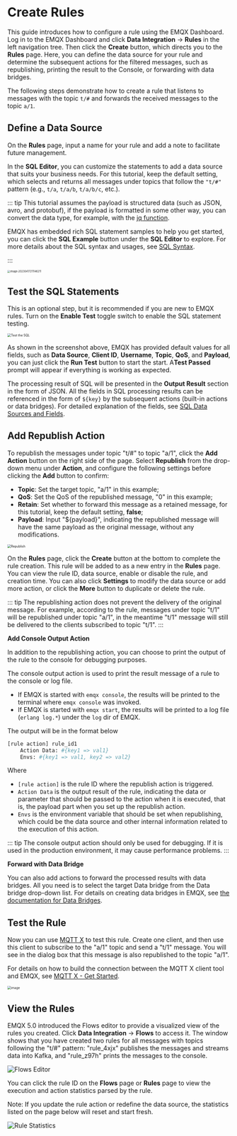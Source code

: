 # Create Rules

This guide introduces how to configure a rule using the EMQX Dashboard. Log in to the EMQX Dashboard and click **Data Integration** -> **Rules** in the left navigation tree. Then click the **Create** button, which directs you to the **Rules** page. Here, you can define the data source for your rule and determine the subsequent actions for the filtered messages, such as republishing, printing the result to the Console, or forwarding with data bridges.

The following steps demonstrate how to create a rule that listens to messages with the topic `t/#` and forwards the received messages to the topic `a/1`.

## Define a Data Source
On the **Rules** page, input a name for your rule and add a note to facilitate future management. 

In the **SQL Editor**, you can customize the statements to add a data source that suits your business needs. For this tutorial, keep the default setting, which selects and returns all messages under topics that follow the `"t/#"` pattern (e.g., `t/a`, `t/a/b`, `t/a/b/c`, etc.).

::: tip
This tutorial assumes the payload is structured data (such as JSON, avro, and protobuf), if the payload is formatted in some other way, you can convert the data type, for example, with the [jq function](./rule-sql-jq.md). 

EMQX has embedded rich SQL statement samples to help you get started, you can click the **SQL Example** button under the **SQL Editor** to explore. For more details about the SQL syntax and usages, see [SQL Syntax](./rule-sql-syntax.md).

:::

<img src="./assets/rules/create-rules.png" alt="image-20230417211146211" style="zoom:40%;" />

## Test the SQL Statements

This is an optional step, but it is recommended if you are new to EMQX rules. Turn on the **Enable Test** toggle switch to enable the SQL statement testing.

<img src="./assets/rules/test-sql.png" alt="Test the SQL" style="zoom:50%;" />

As shown in the screenshot above, EMQX has provided default values for all fields, such as **Data Source**, **Client ID**, **Username**, **Topic**, **QoS**, and **Payload**, you can just click the **Run Test** button to start the start.  A**Test Passed** prompt will appear if everything is working as expected. 

The processing result of SQL will be presented in the **Output Result** section in the form of JSON. All the fields in SQL processing results can be referenced in the form of `${key}` by the subsequent actions (built-in actions or data bridges). For detailed explanation of the fields, see [SQL Data Sources and Fields](./rule-sql-events-and-fields.md).

## Add Republish Action

To republish the messages under topic "t/#" to topic "a/1", click the **Add Action** button on the right side of the page. Select **Republish** from the drop-down menu under **Action**, and configure the following settings before clicking the **Add** button to confirm:

- **Topic**: Set the target topic, "a/1" in this example;
- **QoS**: Set the QoS of the republished message, "0" in this example;
- **Retain**: Set whether to forward this message as a retained message, for this tutorial, keep the default setting, **false**;
- **Payload**: Input "${payload}", indicating the republished message will have the same payload as the original message, without any modifications.

<img src="./assets/rules/action-republish.png" alt="Republish" style="zoom:50%;" />

On the **Rules** page, click the **Create** button at the bottom to complete the rule creation. This rule will be added to as a new entry in the **Rules** page. You can view the rule ID, data source, enable or disable the rule, and creation time. You can also click **Settings** to modify the data source or add more action, or click the **More** button to duplicate or delete the rule. 

::: tip
The republishing action does not prevent the delivery of the original message. For example, according to the rule, messages under topic "t/1" will be republished under topic "a/1", in the meantime "t/1" message will still be delivered to the clients subscribed to topic  "t/1".
:::

**Add Console Output Action**

In addition to the republishing action, you can choose to print the output of the rule to the console for debugging purposes. 

The console output action is used to print the result message of a rule to the console or log file. 

* If EMQX is started with `emqx console`, the results will be printed to the terminal where `emqx console` was invoked.
* If EMQX is started with `emqx start`, the results will be printed to a log file (`erlang log.*`) under the `log` dir of EMQX.

The output will be in the format below

```bash
[rule action] rule_id1
    Action Data: #{key1 => val1}
    Envs: #{key1 => val1, key2 => val2}
```

Where

-  `[rule action]` is the rule ID where the republish action is triggered.
-  `Action Data` is the output result of the rule, indicating the data or parameter that should be passed to the action when it is executed, that is, the payload part when you set up the republish action. 
-  `Envs` is the environment variable that should be set when republishing, which could be the data source and other internal information related to the execution of this action.

::: tip
The console output action should only be used for debugging. If it is used in the production environment, it may cause performance problems.
:::

**Forward with Data Bridge**

You can also add actions to forward the processed results with data bridges. All you need is to select the target Data bridge from the Data bridge drop-down list. For details on creating data bridges in EMQX, see [the documentation for Data Bridges](./data-bridges.md). 

## Test the Rule

Now you can use [MQTT X](https://mqttx.app/) to test this rule. Create one client, and then use this client to subscribe to the "a/1" topic and send a "t/1" message. You will see in the dialog box that this message is also republished to the topic "a/1".

For details on how to build the connection between the MQTT X client tool and EMQX, see [MQTT X - Get Started](https://mqttx.app/docs/get-started). 

<img src="./assets/rules/en_rule_overview_mqttx.png" alt="image" style="zoom: 50%;" />

## View the Rules

EMQX 5.0 introduced the Flows editor to provide a visualized view of the rules you created. Click **Data Integration** -> **Flows** to access it. The window shows that you have created two rules for all messages with topics following the "t/#" pattern: "rule_4xjx" publishes the messages and streams data into Kafka, and "rule_z97h" prints the messages to the console.

![Flows Editor](./assets/rules/flow-eidtor.png)

You can click the rule ID on the **Flows** page or **Rules** page to view the execution and action statistics parsed by the rule. 

Note: If you update the rule action or redefine the data source, the statistics listed on the page below will reset and start fresh.

![Rule Statistics](./assets/rules/rule_statistics.png)

